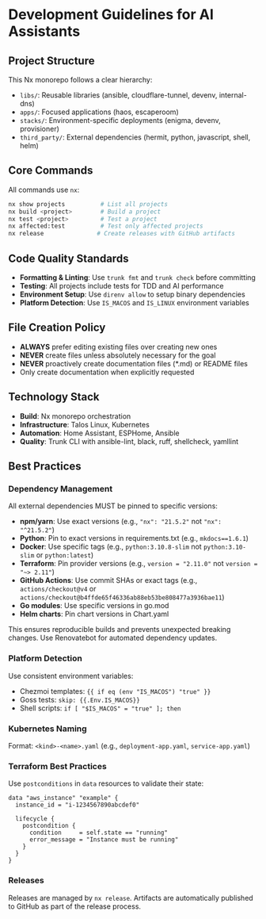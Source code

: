 # Development Guidelines for AI Assistants

## Project Structure

This Nx monorepo follows a clear hierarchy:
- `libs/`: Reusable libraries (ansible, cloudflare-tunnel, devenv, internal-dns)
- `apps/`: Focused applications (haos, escaperoom)
- `stacks/`: Environment-specific deployments (enigma, devenv, provisioner)
- `third_party/`: External dependencies (hermit, python, javascript, shell, helm)

## Core Commands

All commands use `nx`:
```bash
nx show projects          # List all projects
nx build <project>        # Build a project
nx test <project>         # Test a project
nx affected:test          # Test only affected projects
nx release               # Create releases with GitHub artifacts
```

## Code Quality Standards

- **Formatting & Linting**: Use `trunk fmt` and `trunk check` before committing
- **Testing**: All projects include tests for TDD and AI performance
- **Environment Setup**: Use `direnv allow` to setup binary dependencies
- **Platform Detection**: Use `IS_MACOS` and `IS_LINUX` environment variables

## File Creation Policy

- **ALWAYS** prefer editing existing files over creating new ones
- **NEVER** create files unless absolutely necessary for the goal
- **NEVER** proactively create documentation files (*.md) or README files
- Only create documentation when explicitly requested

## Technology Stack

- **Build**: Nx monorepo orchestration
- **Infrastructure**: Talos Linux, Kubernetes
- **Automation**: Home Assistant, ESPHome, Ansible
- **Quality**: Trunk CLI with ansible-lint, black, ruff, shellcheck, yamllint

## Best Practices

### Dependency Management
All external dependencies MUST be pinned to specific versions:
- **npm/yarn**: Use exact versions (e.g., `"nx": "21.5.2"` not `"nx": "^21.5.2"`)
- **Python**: Pin to exact versions in requirements.txt (e.g., `mkdocs==1.6.1`)
- **Docker**: Use specific tags (e.g., `python:3.10.8-slim` not `python:3.10-slim` or `python:latest`)
- **Terraform**: Pin provider versions (e.g., `version = "2.11.0"` not `version = "~> 2.11"`)
- **GitHub Actions**: Use commit SHAs or exact tags (e.g., `actions/checkout@v4` or `actions/checkout@b4ffde65f46336ab88eb53be808477a3936bae11`)
- **Go modules**: Use specific versions in go.mod
- **Helm charts**: Pin chart versions in Chart.yaml

This ensures reproducible builds and prevents unexpected breaking changes. Use Renovatebot for automated dependency updates.

### Platform Detection
Use consistent environment variables:
- Chezmoi templates: `{{ if eq (env "IS_MACOS") "true" }}`
- Goss tests: `skip: {{.Env.IS_MACOS}}`
- Shell scripts: `if [ "$IS_MACOS" = "true" ]; then`

### Kubernetes Naming
Format: `<kind>-<name>.yaml` (e.g., `deployment-app.yaml`, `service-app.yaml`)

### Terraform Best Practices
Use `postconditions` in `data` resources to validate their state:
```hcl
data "aws_instance" "example" {
  instance_id = "i-1234567890abcdef0"

  lifecycle {
    postcondition {
      condition     = self.state == "running"
      error_message = "Instance must be running"
    }
  }
}
```

### Releases
Releases are managed by `nx release`. Artifacts are automatically published to GitHub as part of the release process.